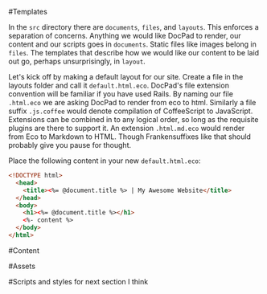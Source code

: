 #Templates

In the `src` directory there are `documents`, `files`, and `layouts`. This
enforces a separation of concerns. Anything we would like DocPad to render, our content and our scripts goes in `documents`. Static files like images belong in `files`. The templates that describe how we would like our content to be laid out go, perhaps unsurprisingly, in `layout`.

Let's kick off by making a default layout for our site. Create a file in the
layouts folder and call it `default.html.eco`. DocPad's file extension convention
will be familiar if you have used Rails. By naming our file `.html.eco` we are
asking DocPad to render from eco to html. Similarly a file suffix `.js.coffee`
would denote compilation of CoffeeScript to JavaScript. Extensions can be
combined in to any logical order, so long as the requisite plugins are there to
support it. An extension `.html.md.eco` would render from Eco to Markdown to
HTML. Though Frankensuffixes like that should probably give you pause for
thought.

Place the following content in your new `default.html.eco`:

```html
<!DOCTYPE html>
  <head>
    <title><%= @document.title %> | My Awesome Website</title>
  </head>
  <body>
    <h1><%= @document.title %></h1>
    <%- content %>
  </body>
</html>
```

#Content

#Assets







#Scripts and styles for next section I think

